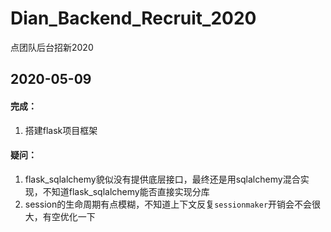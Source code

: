 # Dian_Backend_Recruit_2020
点团队后台招新2020
## 2020-05-09

#### 完成：

1. 搭建flask项目框架

#### 疑问：

1. flask_sqlalchemy貌似没有提供底层接口，最终还是用sqlalchemy混合实现，不知道flask_sqlalchemy能否直接实现分库
2. session的生命周期有点模糊，不知道上下文反复`sessionmaker`开销会不会很大，有空优化一下